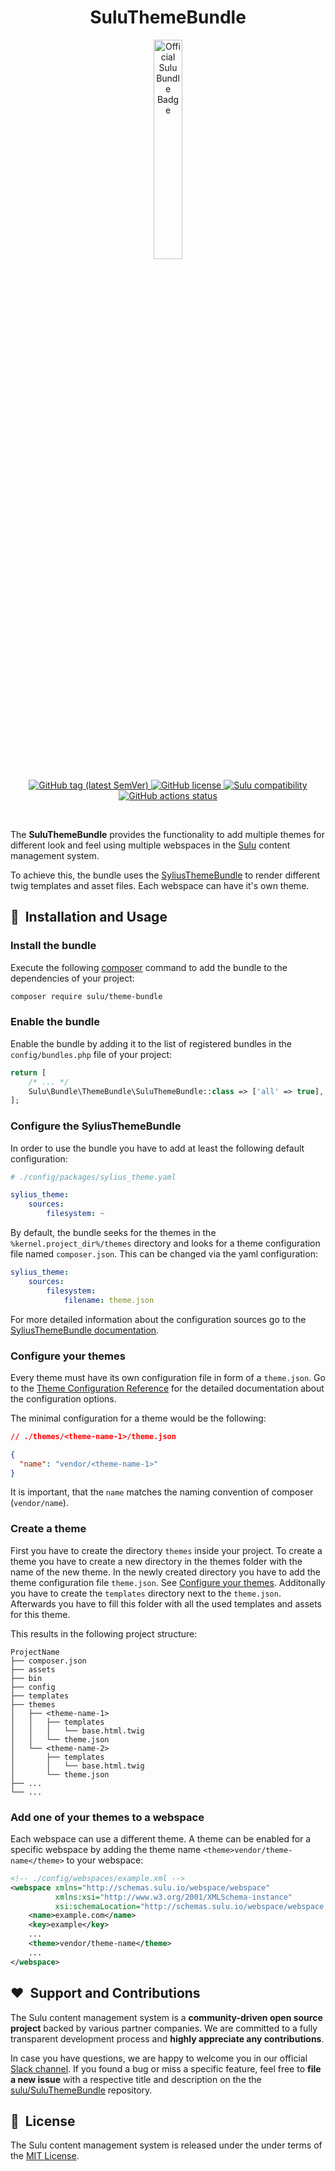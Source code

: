 <h1 align="center">SuluThemeBundle</h1>

<p align="center">
    <a href="https://sulu.io/" target="_blank">
        <img width="30%" src="https://sulu.io/uploads/media/800x/00/230-Official%20Bundle%20Seal.svg?v=2-6&inline=1" alt="Official Sulu Bundle Badge">
    </a>
</p>

<p align="center">
    <a href="https://github.com/sulu/SuluThemeBundle/releases" target="_blank">
        <img src="https://img.shields.io/github/tag/sulu/SuluThemeBundle.svg" alt="GitHub tag (latest SemVer)">
    </a>
    <a href="https://github.com/sulu/SuluThemeBundle/blob/master/LICENSE" target="_blank">
        <img src="https://img.shields.io/github/license/sulu/SuluThemeBundle.svg" alt="GitHub license">
    </a>
    <a href="https://github.com/sulu/sulu/releases" target="_blank">
        <img src="https://img.shields.io/badge/sulu%20compatibility-%3E=2.0-52b6ca.svg" alt="Sulu compatibility">
    </a>
    <a href="https://github.com/sulu/SuluThemeBundle/actions" target="_blank">
        <img src="https://img.shields.io/github/workflow/status/sulu/SuluThemeBundle/Test%20application/master.svg?label=github-actions" alt="GitHub actions status">
    </a>
</p>
<br/>

The **SuluThemeBundle** provides the functionality to add multiple themes for different look and feel using multiple 
webspaces in the [Sulu](https://sulu.io/) content management system. 

To achieve this, the bundle uses the [SyliusThemeBundle](https://github.com/Sylius/SyliusThemeBundle) to render different
twig templates and asset files. Each webspace can have it's own theme.

## 🚀&nbsp; Installation and Usage

### Install the bundle

Execute the following [composer](https://getcomposer.org/) command to add the bundle to the dependencies of your 
project:

```bash
composer require sulu/theme-bundle
```

### Enable the bundle 

Enable the bundle by adding it to the list of registered bundles in the `config/bundles.php` file of your project:

```php
return [
    /* ... */
    Sulu\Bundle\ThemeBundle\SuluThemeBundle::class => ['all' => true],
];
```


### Configure the SyliusThemeBundle

In order to use the bundle you have to add at least the following default configuration:

```yaml
# ./config/packages/sylius_theme.yaml

sylius_theme:
    sources:
        filesystem: ~
```

By default, the bundle seeks for the themes in the `%kernel.project_dir%/themes` directory and looks for a
theme configuration file named `composer.json`. This can be changed via the yaml configuration:

```yaml
sylius_theme:
    sources:
        filesystem:
            filename: theme.json
```

For more detailed information about the configuration sources go to the [SyliusThemeBundle documentation](https://github.com/Sylius/SyliusThemeBundle/blob/master/docs/configuration_sources.md).

### Configure your themes

Every theme must have its own configuration file in form of a `theme.json`.
Go to the [Theme Configuration Reference](https://github.com/Sylius/SyliusThemeBundle/blob/master/docs/theme_configuration_reference.md)
for the detailed documentation about the configuration options.

The minimal configuration for a theme would be the following:

```json
// ./themes/<theme-name-1>/theme.json

{
  "name": "vendor/<theme-name-1>"
}
```

It is important, that the `name` matches the naming convention of composer (`vendor/name`). 

### Create a theme
First you have to create the directory `themes` inside your project.
To create a theme you have to create a new directory in the themes folder with the name of the new theme. 
In the newly created directory you have to add the theme configuration file `theme.json`.
See [Configure your themes](#configure-your-themes). Additonally you have to create the `templates` directory next to 
the `theme.json`. Afterwards you have to fill this folder with all the used templates and assets for this theme. 

This results in the following project structure:

```
ProjectName
├── composer.json
├── assets
├── bin
├── config
├── templates
├── themes
│   ├── <theme-name-1>
│   │   ├── templates
│   │   │   └── base.html.twig
│   │   └── theme.json
│   └── <theme-name-2>
│       ├── templates
│       │   └── base.html.twig
│       └── theme.json
├── ...
└── ...
```

### Add one of your themes to a webspace

Each webspace can use a different theme. A theme can be enabled for a specific webspace by adding the theme name
`<theme>vendor/theme-name</theme>` to your webspace:

```xml
<!-- ./config/webspaces/example.xml -->
<webspace xmlns="http://schemas.sulu.io/webspace/webspace"
          xmlns:xsi="http://www.w3.org/2001/XMLSchema-instance"
          xsi:schemaLocation="http://schemas.sulu.io/webspace/webspace http://schemas.sulu.io/webspace/webspace-1.1.xsd">
    <name>example.com</name>
    <key>example</key>
    ...
    <theme>vendor/theme-name</theme>
    ...    
</webspace>
```

## ❤️&nbsp; Support and Contributions

The Sulu content management system is a **community-driven open source project** backed by various partner companies. 
We are committed to a fully transparent development process and **highly appreciate any contributions**. 

In case you have questions, we are happy to welcome you in our official [Slack channel](https://sulu.io/services-and-support).
If you found a bug or miss a specific feature, feel free to **file a new issue** with a respective title and description 
on the the [sulu/SuluThemeBundle](https://github.com/sulu/SuluThemeBundle) repository.


## 📘&nbsp; License

The Sulu content management system is released under the under terms of the [MIT License](LICENSE).
